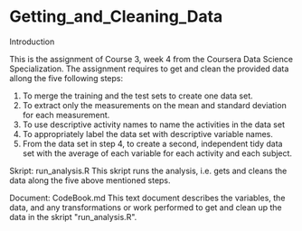 # Getting_and_Cleaning_Data

Introduction

This is the assignment of Course 3, week 4 from the Coursera Data Science Specialization. 
The assignment requires to get and clean the provided data allong the five following steps:

1. To merge the training and the test sets to create one data set.
2. To extract only the measurements on the mean and standard deviation for each measurement. 
3. To use descriptive activity names to name the activities in the data set
4. To appropriately label the data set with descriptive variable names. 
5. From the data set in step 4, to create a second, independent tidy data set with the average of each variable for each activity and each subject.

Skript: run_analysis.R
This skript runs the analysis, i.e. gets and cleans the data along the five above mentioned steps.

Document: CodeBook.md
This text document describes the variables, the data, and any transformations or work performed to get and clean up the data in the skript "run_analysis.R".

